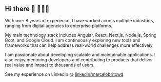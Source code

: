 ## Hi there 👋 🧑🏻‍💻

 With over 8 years of experience, I have worked across multiple industries, ranging from digital agencies to enterprise platforms.

My main technology stack includes Angular, React, Next.js, Node.js, Spring Boot, and Google Cloud. I am continuously exploring new tools and frameworks that can help address real-world challenges more effectively.

I am passionate about developing scalable and maintainable applications. I also enjoy mentoring developers and contributing to products that deliver real value and impact to thousands of users.

See my experience on LinkedIn @ [linkedin/marcelobritowd](https://www.linkedin.com/in/marcelobritowd/)
